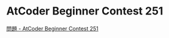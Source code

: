 AtCoder Beginner Contest 251
===

[問題 - AtCoder Beginner Contest 251](https://atcoder.jp/contests/abc251/tasks)

